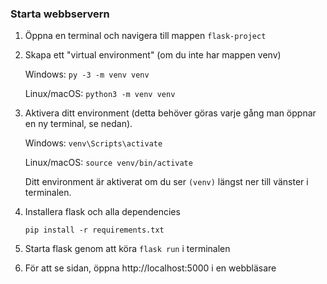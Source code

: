 ### Starta webbservern

1. Öppna en terminal och navigera till mappen `flask-project`

2. Skapa ett "virtual environment" (om du inte har mappen venv)

    Windows: `py -3 -m venv venv`

    Linux/macOS: `python3 -m venv venv`

3. Aktivera ditt environment (detta behöver göras varje gång man öppnar en ny terminal, se nedan).

    Windows: `venv\Scripts\activate`

    Linux/macOS: `source venv/bin/activate`

    Ditt environment är aktiverat om du ser `(venv)` längst ner till vänster i terminalen.

4. Installera flask och alla dependencies

    `pip install -r requirements.txt`

<!--
4. Kör följande kommandon för att "berätta" vart flask ska köras och sätta lösenordet för databasen

    Linux/macOS:
    ```
    export FLASK_APP=flaskr
    export FLASK_ENV=development
    export DB_PASSWORD=*Ditt Lösenord*
    ```

    Windows PowerShell:
    ```
    $env:FLASK_APP = "flaskr"
    $env:FLASK_ENV = "development"
    $env:DB_PASSWORD = *Ditt Lösenord*
    ```

    Windows CMD:
    ```
    set FLASK_APP = "flaskr"
    set FLASK_ENV = "development"
    set DB_PASSWORD = *Ditt Lösenord*
    ```
-->
5. Starta flask genom att köra `flask run` i terminalen

6. För att se sidan, öppna http://localhost:5000 i en webbläsare


